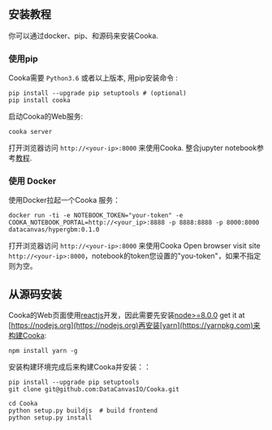 ## 安装教程

你可以通过docker、pip、和源码来安装Cooka.

### 使用pip

Cooka需要 `Python3.6` 或者以上版本, 用pip安装命令 :

```shell script
pip install --upgrade pip setuptools # (optional)
pip install cooka
```

启动Cooka的Web服务:

```shell script
cooka server
```

打开浏览器访问 `http://<your-ip>:8000` 来使用Cooka. 整合jupyter notebook参考[教程](configuration/intergrate_with_jupyter.md). 


### 使用 Docker

使用Docker拉起一个Cooka 服务：
```shell script
docker run -ti -e NOTEBOOK_TOKEN="your-token" -e COOKA_NOTEBOOK_PORTAL=http://<your_ip>:8888 -p 8888:8888 -p 8000:8000 datacanvas/hypergbm:0.1.0
```

打开浏览器访问 `http://<your-ip>:8000` 来使用Cooka
Open browser visit site `http://<your-ip>:8000`，notebook的token您设置的"you-token"，如果不指定则为空。

## 从源码安装

Cooka的Web页面使用[reactjs](https://reactjs.org)开发，因此需要先安装[node>=8.0.0](https://nodejs.org/en/) get it at [https://nodejs.org](https://nodejs.org)再安装[yarn](https://yarnpkg.com)来构建Cooka:

```shell script
npm install yarn -g
```

安装构建环境完成后来构建Cooka并安装：：
```shell script
pip install --upgrade pip setuptools
git clone git@github.com:DataCanvasIO/Cooka.git

cd Cooka
python setup.py buildjs  # build frontend
python setup.py install
```
